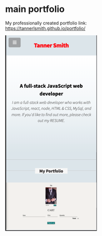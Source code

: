# main portfolio

My professionally created portfolio 
link: https://tannerlsmith.github.io/portfolio/

![profile-pic](images/md-img.png)
